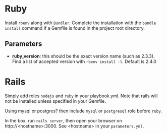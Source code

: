 # Ruby

Install `rbenv` along with `Bundler`. Complete the installation with the `bundle install`
command if a Gemfile is found in the project root directory.

## Parameters

* **ruby_version**: this should be the exact version name (such as 2.3.3).
Find a list of accepted version with `rbenv install -l`. Default is 2.4.0

# Rails

Simply add roles `nodejs` and `ruby` in your playbook.yml.
Note that rails will not be installed unless specified in your Gemfile.

Using mysql or postgres? then include `mysql` or `postgresql` role before `ruby`.

In the box, run `rails server`, then open your browser on http://\<hostname\>:3000.
See \<hostname\> in your `parameters.yml`.
